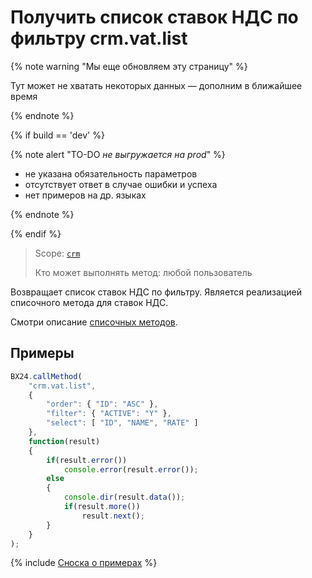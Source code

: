 # Получить список ставок НДС по фильтру crm.vat.list

{% note warning "Мы еще обновляем эту страницу" %}

Тут может не хватать некоторых данных — дополним в ближайшее время

{% endnote %}

{% if build == 'dev' %}

{% note alert "TO-DO _не выгружается на prod_" %}

- не указана обязательность параметров
- отсутствует ответ в случае ошибки и успеха
- нет примеров на др. языках
  
{% endnote %}

{% endif %}

> Scope: [`crm`](../../../scopes/permissions.md)
>
> Кто может выполнять метод: любой пользователь

Возвращает список ставок НДС по фильтру. Является реализацией списочного метода для ставок НДС.

Cмотри описание [списочных методов](../../../../api-reference/how-to-call-rest-api/list-methods-pecularities.md).

## Примеры

```javascript
BX24.callMethod(
    "crm.vat.list",
    {
        "order": { "ID": "ASC" },
        "filter": { "ACTIVE": "Y" },
        "select": [ "ID", "NAME", "RATE" ]
    },
    function(result)
    {
        if(result.error())
            console.error(result.error());
        else
        {
            console.dir(result.data());
            if(result.more())
                result.next();
        }
    }
);
```

{% include [Сноска о примерах](../../../../_includes/examples.md) %}
